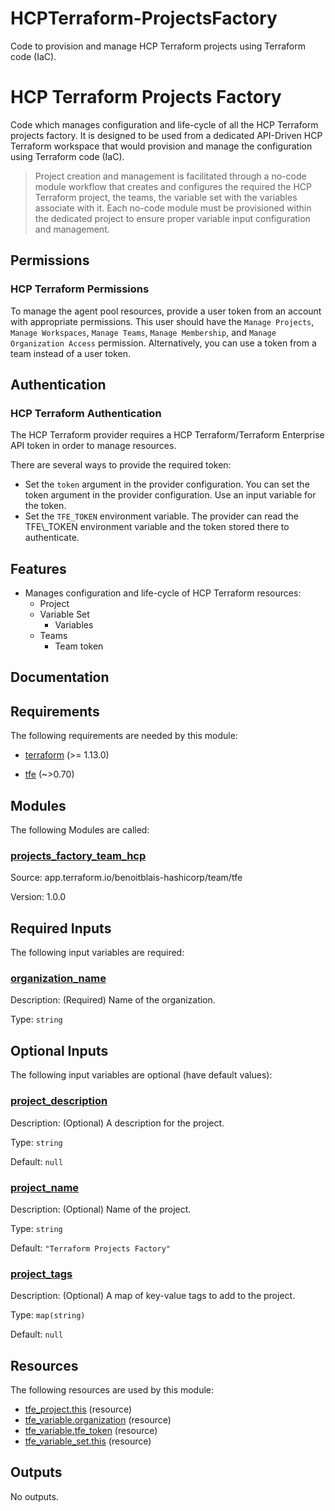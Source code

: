 # HCPTerraform-ProjectsFactory
Code to provision and manage HCP Terraform projects using Terraform code (IaC).

<!-- BEGIN_TF_DOCS -->
# HCP Terraform Projects Factory

Code which manages configuration and life-cycle of all the HCP Terraform
projects factory. It is designed to be used from a dedicated
API-Driven HCP Terraform workspace that would provision and manage the
configuration using Terraform code (IaC).

> Project creation and management is facilitated through a no-code
> module workflow that creates and configures the required the HCP Terraform project,
> the teams, the variable set with the variables associate with it. Each no-code
> module must be provisioned within the dedicated project to ensure proper variable
> input configuration and management.

## Permissions

### HCP Terraform Permissions

To manage the agent pool resources, provide a user token from an account with
appropriate permissions. This user should have the `Manage Projects`,
`Manage Workspaces`, `Manage Teams`, `Manage Membership`, and `Manage Organization Access`
permission. Alternatively, you can use a token from a team instead of a user token.

## Authentication

### HCP Terraform Authentication

The HCP Terraform provider requires a HCP Terraform/Terraform Enterprise API token in
order to manage resources.

There are several ways to provide the required token:

* Set the `token` argument in the provider configuration. You can set the token argument in the provider configuration. Use an
input variable for the token.
* Set the `TFE_TOKEN` environment variable. The provider can read the TFE\\_TOKEN environment variable and the token stored there
to authenticate.

## Features

* Manages configuration and life-cycle of HCP Terraform resources:
  * Project
  * Variable Set
    * Variables
  * Teams
    * Team token

## Documentation

## Requirements

The following requirements are needed by this module:

- <a name="requirement_terraform"></a> [terraform](#requirement\_terraform) (>= 1.13.0)

- <a name="requirement_tfe"></a> [tfe](#requirement\_tfe) (~>0.70)

## Modules

The following Modules are called:

### <a name="module_projects_factory_team_hcp"></a> [projects\_factory\_team\_hcp](#module\_projects\_factory\_team\_hcp)

Source: app.terraform.io/benoitblais-hashicorp/team/tfe

Version: 1.0.0

## Required Inputs

The following input variables are required:

### <a name="input_organization_name"></a> [organization\_name](#input\_organization\_name)

Description: (Required) Name of the organization.

Type: `string`

## Optional Inputs

The following input variables are optional (have default values):

### <a name="input_project_description"></a> [project\_description](#input\_project\_description)

Description: (Optional) A description for the project.

Type: `string`

Default: `null`

### <a name="input_project_name"></a> [project\_name](#input\_project\_name)

Description: (Optional) Name of the project.

Type: `string`

Default: `"Terraform Projects Factory"`

### <a name="input_project_tags"></a> [project\_tags](#input\_project\_tags)

Description: (Optional) A map of key-value tags to add to the project.

Type: `map(string)`

Default: `null`

## Resources

The following resources are used by this module:

- [tfe_project.this](https://registry.terraform.io/providers/hashicorp/tfe/latest/docs/resources/project) (resource)
- [tfe_variable.organization](https://registry.terraform.io/providers/hashicorp/tfe/latest/docs/resources/variable) (resource)
- [tfe_variable.tfe_token](https://registry.terraform.io/providers/hashicorp/tfe/latest/docs/resources/variable) (resource)
- [tfe_variable_set.this](https://registry.terraform.io/providers/hashicorp/tfe/latest/docs/resources/variable_set) (resource)

## Outputs

No outputs.

<!-- markdownlint-enable -->
<!-- END_TF_DOCS -->